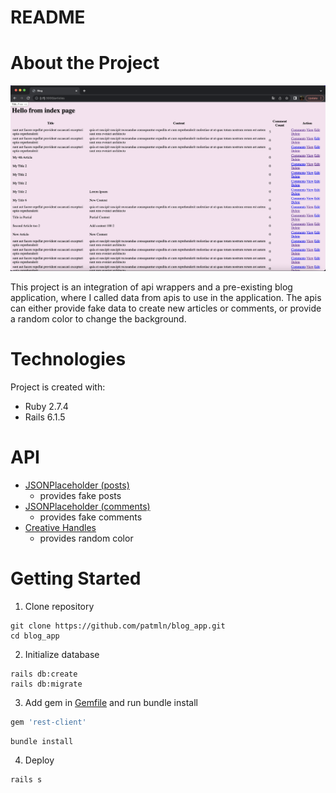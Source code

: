 # README

# About the Project

![index page](docs/img/index.png)

This project is an integration of api wrappers and a pre-existing blog application, where I called data from apis to use in the application. The apis can either provide fake data to create new articles or comments, or provide a random color to change the background.

# Technologies

Project is created with:
- Ruby 2.7.4
- Rails 6.1.5

# API

- [JSONPlaceholder (posts)](https://jsonplaceholder.typicode.com/posts)
    - provides fake posts
- [JSONPlaceholder (comments)](https://jsonplaceholder.typicode.com/comments)
    - provides fake comments
- [Creative Handles](http://api.creativehandles.com/getRandomColor)
    - provides random color

# Getting Started

1. Clone repository

```
git clone https://github.com/patmln/blog_app.git
cd blog_app
```

2. Initialize database

```
rails db:create
rails db:migrate
```

3. Add gem in [Gemfile](Gemfile) and run bundle install


```ruby
gem 'rest-client'
```

```
bundle install
```

4. Deploy

```
rails s
```
